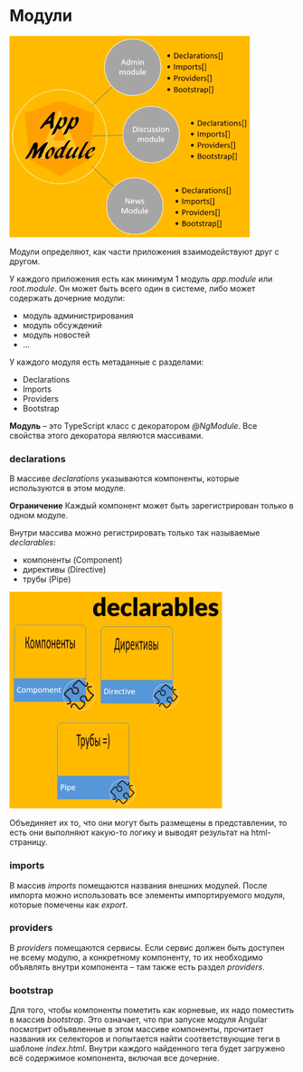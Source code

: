 # Модули

![модули](docs/src/modules.png)

Модули определяют, как части приложения взаимодействуют друг с другом.

У каждого приложения есть как минимум 1 модуль *app.module* или *root.module*. Он может быть всего один в системе, либо может содержать дочерние модули:
- модуль администрирования
- модуль обсуждений
- модуль новостей
- ...

У каждого модуля есть метаданные с разделами:
- Declarations
- Imports
- Providers
- Bootstrap

**Модуль** – это TypeScript класс с декоратором *@NgModule*. Все свойства этого декоратора являются массивами.

### declarations

В массиве *declarations* указываются компоненты, которые используются в этом модуле.

**Ограничение** Каждый компонент может быть зарегистрирован только в одном модуле.

Внутри массива можно регистрировать только так называемые *declarables*:
- компоненты (Component)
- директивы (Directive)
- трубы (Pipe)

![декларативные](docs/src/modules-declarations-declarables.png)

Объединяет их то, что они могут быть размещены в представлении, то есть они выполняют какую-то логику и выводят результат на html-страницу.

### imports

В массив *imports* помещаются названия внешних модулей. После импорта можно использовать все элементы импортируемого модуля, которые помечены как *export*.

### providers

В *providers* помещаются сервисы. Если сервис должен быть доступен не всему модулю, а конкретному компоненту, то их необходимо объявлять внутри компонента – там также есть раздел *providers*.

### bootstrap

Для того, чтобы компоненты пометить как корневые, их надо поместить в массив *bootstrap*. Это означает, что при запуске модуля Angular посмотрит объявленные в этом массиве компоненты, прочитает названия их селекторов и попытается найти соответствующие теги в шаблоне *index.html*. Внутри каждого найденного тега будет загружено всё содержимое компонента, включая все дочерние.
